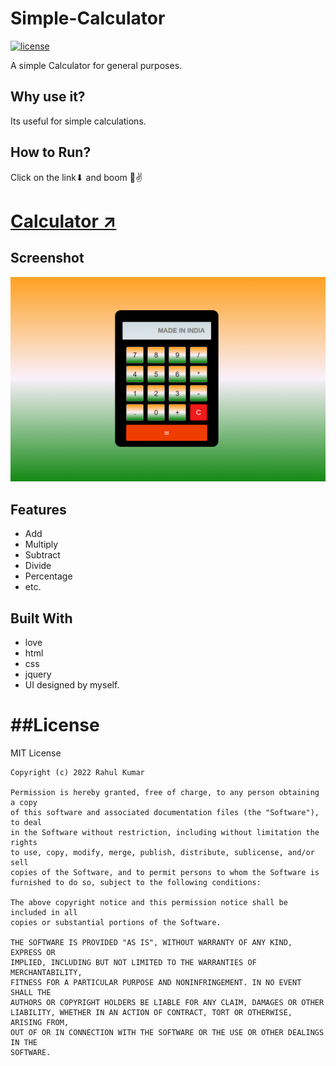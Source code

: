 
# Simple-Calculator

<a href="#LICENCE"><img src="https://img.shields.io/badge/License-MIT-blue.svg" alt="license"/></a>

A simple Calculator for general purposes.

## Why use it?

Its useful for simple calculations.

## How to Run?

Click on the link⬇ and boom 🌻✌
# <a href="https://iamrahul8.github.io/Calculator/" >Calculator ↗</a> 

## Screenshot
![calcscreen](preview.png)


## Features

* Add
* Multiply
* Subtract
* Divide
* Percentage
* etc.

## Built With

* love
* html
* css
* jquery
* UI designed by myself.

##License
========
MIT License

```
Copyright (c) 2022 Rahul Kumar

Permission is hereby granted, free of charge, to any person obtaining a copy
of this software and associated documentation files (the "Software"), to deal
in the Software without restriction, including without limitation the rights
to use, copy, modify, merge, publish, distribute, sublicense, and/or sell
copies of the Software, and to permit persons to whom the Software is
furnished to do so, subject to the following conditions:

The above copyright notice and this permission notice shall be included in all
copies or substantial portions of the Software.

THE SOFTWARE IS PROVIDED "AS IS", WITHOUT WARRANTY OF ANY KIND, EXPRESS OR
IMPLIED, INCLUDING BUT NOT LIMITED TO THE WARRANTIES OF MERCHANTABILITY,
FITNESS FOR A PARTICULAR PURPOSE AND NONINFRINGEMENT. IN NO EVENT SHALL THE
AUTHORS OR COPYRIGHT HOLDERS BE LIABLE FOR ANY CLAIM, DAMAGES OR OTHER
LIABILITY, WHETHER IN AN ACTION OF CONTRACT, TORT OR OTHERWISE, ARISING FROM,
OUT OF OR IN CONNECTION WITH THE SOFTWARE OR THE USE OR OTHER DEALINGS IN THE
SOFTWARE.
```

